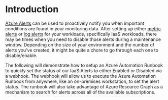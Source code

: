 # Introduction
[Azure Alerts](https://docs.microsoft.com/en-us/azure/azure-monitor/platform/alerts-overview) can be used to proactively notify you when important conditions are found in your monitoring data.  After setting up either [metric alerts](https://docs.microsoft.com/en-us/azure/azure-monitor/platform/alerts-metric-overview) or [log alerts](https://docs.microsoft.com/en-us/azure/azure-monitor/platform/alerts-unified-log) for your workloads, specifically IaaS workloads, there may be times when you need to disable those alerts during a maintenance window.  Depending on the size of your environment and the number of alerts you’ve created, it might be quite a chore to go through each one to disable/enable. 

The following will demonstrate how to setup an Azure Automation Runbook to quickly set the status of our IaaS Alerts to either Enabled or Disabled via a webhook.  The webhook will allow us to execute the Azure Automation Runbook from anywhere, like an on-premises workstation, to set the alert status.  The runbook will also take advantage of Azure Resource Graph as a mechanism to search for alerts across all of the available subscriptions.
